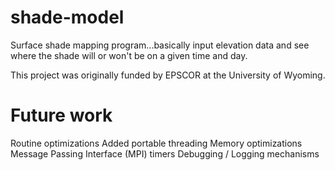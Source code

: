 # shade-model
Surface shade mapping program...basically input elevation data and see where the shade will or won't be on a given time and day.

This project was originally funded by EPSCOR at the University of Wyoming.

# Future work
Routine optimizations
Added portable threading
Memory optimizations
Message Passing Interface (MPI) timers
Debugging / Logging mechanisms
